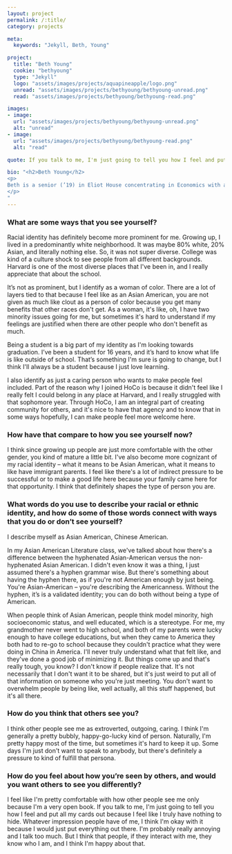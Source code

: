 ```yaml
---
layout: project
permalink: /:title/
category: projects

meta:
  keywords: "Jekyll, Beth, Young"

project:
  title: "Beth Young"
  cookie: "bethyoung"
  type: "Jekyll"
  logo: "assets/images/projects/aquapineapple/logo.png"
  unread: "assets/images/projects/bethyoung/bethyoung-unread.png"
  read: "assets/images/projects/bethyoung/bethyoung-read.png"

images:
- image:
  url: "assets/images/projects/bethyoung/bethyoung-unread.png"
  alt: "unread"
- image:
  url: "assets/images/projects/bethyoung/bethyoung-read.png"
  alt: "read"

quote: If you talk to me, I'm just going to tell you how I feel and put all my cards out because I feel like I truly have nothing to hide.

bio: "<h2>Beth Young</h2>
<p>
Beth is a senior (’19) in Eliot House concentrating in Economics with a secondary in Psychology. Before Harvard, she grew up in Belmont, MA, which she describes as “embarrassingly close.” On campus, Beth is one of the Eliot HoCo (House Committee) chairs and the associate marketing manager for yearbook.
</p>
"
---
```


<h3>What are some ways that you see yourself?</h3>
<p>
Racial identity has definitely become more prominent for me. Growing up, I lived in a predominantly white neighborhood. It was maybe 80% white, 20% Asian, and literally nothing else. So, it was not super diverse. College was kind of a culture shock to see people from all different backgrounds. Harvard is one of the most diverse places that I've been in, and I really appreciate that about the school.
<p></p>
It’s not as prominent, but I identify as a woman of color. There are a lot of layers tied to that because I feel like as an Asian American, you are not given as much like clout as a person of color because you get many benefits that other races don't get. As a woman, it's like, oh, I have two minority issues going for me, but sometimes it's hard to understand if my feelings are justified when there are other people who don't benefit as much.
<p></p>
Being a student is a big part of my identity as I'm looking towards graduation. I’ve been a student for 16 years, and it’s hard to know what life is like outside of school. That’s something I'm sure is going to change, but I think I'll always be a student because I just love learning.
<p></p>
I also identify as just a caring person who wants to make people feel included. Part of the reason why I joined HoCo is because it didn't feel like I really felt I could belong in any place at Harvard, and I really struggled with that sophomore year. Through HoCo, I am an integral part of creating community for others, and it's nice to have that agency and to know that in some ways hopefully, I can make people feel more welcome here.
</p>

<h3>How have that compare to how you see yourself now?</h3>
<p>
I think since growing up people are just more comfortable with the other gender, you kind of mature a little bit.
I've also become more cognizant of my racial identity – what it means to be Asian American, what it means to like have immigrant parents. I feel like there's a lot of indirect pressure to be successful or to make a good life here because your family came here for that opportunity. I think that definitely shapes the type of person you are.
</p>

<h3>What words do you use to describe your racial or ethnic identity, and how do some of those words connect with ways that you do or don’t see yourself?</h3>
<p>
I describe myself as Asian American, Chinese American.
<p></p>
In my Asian American Literature class, we've talked about how there's a difference between the hyphenated Asian-American versus the non-hyphenated Asian American. I didn't even know it was a thing, I just assumed there's a hyphen grammar wise. But there's something about having the hyphen there, as if you're not American enough by just being. You're Asian-American – you're describing the Americanness. Without the hyphen, it’s is a validated identity; you can do both without being a type of American.
<p></p>
When people think of Asian American, people think model minority, high socioeconomic status, and well educated, which is a stereotype. For me, my grandmother never went to high school, and both of my parents were lucky enough to have college educations, but when they came to America they both had to re-go to school because they couldn't practice what they were doing in China in America. I'll never truly understand what that felt like, and they've done a good job of minimizing it. But things come up and that's really tough, you know? I don't know if people realize that. It's not necessarily that I don't want it to be shared, but it's just weird to put all of that information on someone who you're just meeting. You don't want to overwhelm people by being like, well actually, all this stuff happened, but it's all there.
</p>

<h3>How do you think that others see you?</h3>
<p>
I think other people see me as extroverted, outgoing, caring. I think I'm generally a pretty bubbly, happy-go-lucky kind of person. Naturally, I'm pretty happy most of the time, but sometimes it's hard to keep it up. Some days I'm just don't want to speak to anybody, but there's definitely a pressure to kind of fulfill that persona.
</p>

<h3>How do you feel about how you’re seen by others, and would you want others to see you differently?</h3>
<p>
I feel like I'm pretty comfortable with how other people see me only because I'm a very open book. If you talk to me, I'm just going to tell you how I feel and put all my cards out because I feel like I truly have nothing to hide. Whatever impression people have of me, I think I'm okay with it because I would just put everything out there. I'm probably really annoying and I talk too much. But I think that people, if they interact with me, they know who I am, and I think I'm happy about that.
</p>
